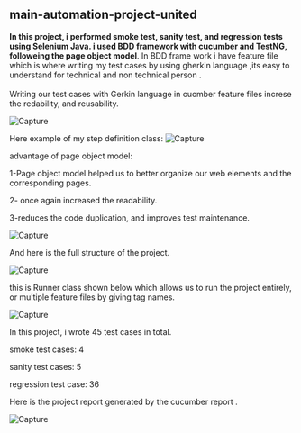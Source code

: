 ## main-automation-project-united
 **In this project, i performed smoke test, sanity test, and regression tests using Selenium Java. i used BDD framework with cucumber and TestNG, followeing the page object model**.
 In BDD frame work i have feature file which is where writing my test cases by using gherkin language ,its easy to understand for technical and non technical person .
 <br />
 <br />
 Writing our test cases with Gerkin language in cucmber feature files increse the redability, and reusability.<br />

 ![Capture](https://user-images.githubusercontent.com/83489226/146300111-3dae1252-9a97-4d0c-9141-68b2e151a254.PNG)
 
 Here example of my step definition class:
 ![Capture](https://user-images.githubusercontent.com/83489226/146300836-d6134591-eaac-4e9c-ac0d-6a9090d26d2b.PNG)
 
 
 
 advantage of page object model:
 
 1-Page object model  helped us to better organize our web elements and the corresponding pages.
 
2- once again increased the readability.

3-reduces the code duplication, and improves test maintenance.
 
 ![Capture](https://user-images.githubusercontent.com/83489226/146301393-8981d7bb-37ab-4223-921e-0013338ff74c.PNG)
 
 
 
 And here is the full structure of the project.
 
 ![Capture](https://user-images.githubusercontent.com/83489226/146301882-32c894a1-85d5-4572-9f22-8d42a6efca78.PNG)
 
 this is Runner class shown below  which allows us to run the project entirely, or multiple feature files by giving tag names.
 
 ![Capture](https://user-images.githubusercontent.com/83489226/146302310-6dad6887-7873-464a-bb02-ba376c26dd75.PNG)
 
 In this project, i wrote 45 test cases in total.
 
smoke test cases: 4

sanity test cases: 5

regression test case: 36

Here is the project report generated by the cucumber report .

![Capture](https://user-images.githubusercontent.com/83489226/146303493-dedb46a2-28e6-467a-bc68-0d929e3137f4.PNG)

